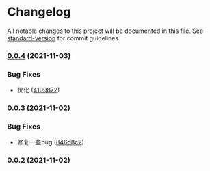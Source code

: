 # Changelog

All notable changes to this project will be documented in this file. See [standard-version](https://github.com/conventional-changelog/standard-version) for commit guidelines.

### [0.0.4](https://github.com/zlipeng/braft-editor-feat/compare/v0.0.3...v0.0.4) (2021-11-03)


### Bug Fixes

* 优化 ([4199872](https://github.com/zlipeng/braft-editor-feat/commit/4199872eaa2a022233aed45d9c3d01ffcabbb116))

### [0.0.3](https://github.com/zlipeng/braft-editor-feat/compare/v0.0.2...v0.0.3) (2021-11-02)


### Bug Fixes

* 修复一些bug ([846d8c2](https://github.com/zlipeng/braft-editor-feat/commit/846d8c2bc9aa10d9f91aba59ca54d249957305c5))

### 0.0.2 (2021-11-02)
